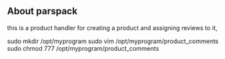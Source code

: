 

## About parspack

this is a product handler for creating a product and assigning reviews to it,


sudo mkdir /opt/myprogram
sudo vim /opt/myprogram/product_comments
sudo chmod 777 /opt/myprogram/product_comments
